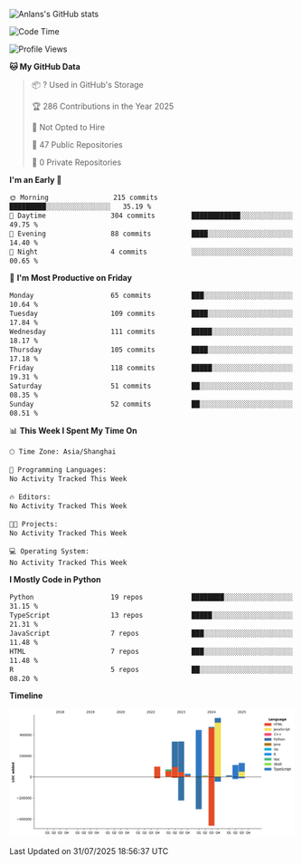 <!-- ![Anlans's GitHub stats](https://github-readme-stats.vercel.app/api?username=Anlans) -->
![Anlans's GitHub stats](https://github-readme-stats.vercel.app/api?username=Anlans&rank_icon=github)

<!--START_SECTION:waka-->
![Code Time](http://img.shields.io/badge/Code%20Time-0%20secs-blue)

![Profile Views](http://img.shields.io/badge/Profile%20Views-2-blue)

**🐱 My GitHub Data** 

> 📦 ? Used in GitHub's Storage 
 > 
> 🏆 286 Contributions in the Year 2025
 > 
> 🚫 Not Opted to Hire
 > 
> 📜 47 Public Repositories 
 > 
> 🔑 0 Private Repositories 
 > 
**I'm an Early 🐤** 

```text
🌞 Morning                215 commits         █████████░░░░░░░░░░░░░░░░   35.19 % 
🌆 Daytime                304 commits         ████████████░░░░░░░░░░░░░   49.75 % 
🌃 Evening                88 commits          ████░░░░░░░░░░░░░░░░░░░░░   14.40 % 
🌙 Night                  4 commits           ░░░░░░░░░░░░░░░░░░░░░░░░░   00.65 % 
```
📅 **I'm Most Productive on Friday** 

```text
Monday                   65 commits          ███░░░░░░░░░░░░░░░░░░░░░░   10.64 % 
Tuesday                  109 commits         ████░░░░░░░░░░░░░░░░░░░░░   17.84 % 
Wednesday                111 commits         █████░░░░░░░░░░░░░░░░░░░░   18.17 % 
Thursday                 105 commits         ████░░░░░░░░░░░░░░░░░░░░░   17.18 % 
Friday                   118 commits         █████░░░░░░░░░░░░░░░░░░░░   19.31 % 
Saturday                 51 commits          ██░░░░░░░░░░░░░░░░░░░░░░░   08.35 % 
Sunday                   52 commits          ██░░░░░░░░░░░░░░░░░░░░░░░   08.51 % 
```


📊 **This Week I Spent My Time On** 

```text
🕑︎ Time Zone: Asia/Shanghai

💬 Programming Languages: 
No Activity Tracked This Week

🔥 Editors: 
No Activity Tracked This Week

🐱‍💻 Projects: 
No Activity Tracked This Week

💻 Operating System: 
No Activity Tracked This Week
```

**I Mostly Code in Python** 

```text
Python                   19 repos            ████████░░░░░░░░░░░░░░░░░   31.15 % 
TypeScript               13 repos            █████░░░░░░░░░░░░░░░░░░░░   21.31 % 
JavaScript               7 repos             ███░░░░░░░░░░░░░░░░░░░░░░   11.48 % 
HTML                     7 repos             ███░░░░░░░░░░░░░░░░░░░░░░   11.48 % 
R                        5 repos             ██░░░░░░░░░░░░░░░░░░░░░░░   08.20 % 
```



**Timeline**

![Lines of Code chart](https://raw.githubusercontent.com/Anlans/Anlans/main/assets/bar_graph.png)


 Last Updated on 31/07/2025 18:56:37 UTC
<!--END_SECTION:waka-->
